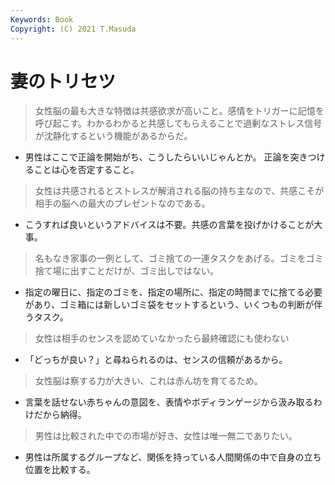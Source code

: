 ```yaml
---
Keywords: Book 
Copyright: (C) 2021 T.Masuda
---
```


# 妻のトリセツ

> 女性脳の最も大きな特徴は共感欲求が高いこと。感情をトリガーに記憶を呼び起こす。わかるわかると共感してもらえることで過剰なストレス信号が沈静化するという機能があるからだ。

* 男性はここで正論を開始がち、こうしたらいいじゃんとか。 正論を突きつけることは心を否定すること。

> 女性は共感されるとストレスが解消される脳の持ち主なので、共感こそが相手の脳への最大のプレゼントなのである。

* こうすれば良いというアドバイスは不要。共感の言葉を投げかけることが大事。

> 名もなき家事の一例として、ゴミ捨ての一連タスクをあげる。ゴミをゴミ捨て場に出すことだけが、ゴミ出しではない。

* 指定の曜日に、指定のゴミを、指定の場所に、指定の時間までに捨てる必要があり、ゴミ箱には新しいゴミ袋をセットするという、いくつもの判断が伴うタスク。

> 女性は相手のセンスを認めていなかったら最終確認にも使わない

* 「どっちが良い？」と尋ねられるのは、センスの信頼があるから。

> 女性脳は察する力が大きい、これは赤ん坊を育てるため。

* 言葉を話せない赤ちゃんの意図を、表情やボディランゲージから汲み取るわけだから納得。

> 男性は比較された中での市場が好き、女性は唯一無二でありたい。

* 男性は所属するグループなど、関係を持っている人間関係の中で自身の立ち位置を比較する。
